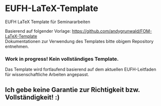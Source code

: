 # EUFH-LaTeX-Template
EUFH LaTeX Template für Seminararbeiten

Basierend auf folgender Vorlage: https://github.com/andygrunwald/FOM-LaTeX-Template
<br>
Dokumentationen zur Verwendung des Templates bitte obigem Repository entnehmen.

### Work in progress! Kein vollständiges Template.

Das Template wird fortlaufend basierend auf dem aktuellen EUFH-Leitfaden für wissenschaftliche Arbeiten angepasst.

## Ich gebe keine Garantie zur Richtigkeit bzw. Vollständigkeit! :)
